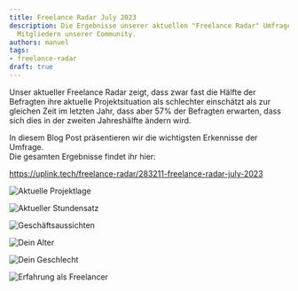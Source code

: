 ```yaml
---
title: Freelance Radar July 2023
description: Die Ergebnisse unserer aktuellen "Freelance Radar" Umfrage unter den
  Mitgliedern unserer Community.
authors: manuel
tags:
- freelance-radar
draft: true
---
```


Unser aktueller Freelance Radar zeigt, dass zwar fast die Hälfte der Befragten ihre aktuelle Projektsituation als schlechter einschätzt als zur gleichen Zeit im letzten Jahr, dass aber 57% der Befragten erwarten, dass sich dies in der zweiten Jahreshälfte ändern wird.

<!--truncate-->

In diesem Blog Post präsentieren wir die wichtigsten Erkennisse der Umfrage.<br />
Die gesamten Ergebnisse findet ihr hier:

<emb>https://uplink.tech/freelance-radar/283211-freelance-radar-july-2023</emb>

![Aktuelle Projektlage](https://uplink.tech/freelance-radar/283211-freelance-radar-july-2023/e778a0-current-project-situation.png)

![Aktueller Stundensatz](https://uplink.tech/freelance-radar/283211-freelance-radar-july-2023/526914-current-hourly-rate.png)

![Geschäftsaussichten](https://uplink.tech/freelance-radar/283211-freelance-radar-july-2023/b76f1a-business-outlook.png)

![Dein Alter](https://uplink.tech/freelance-radar/283211-freelance-radar-july-2023/a836af-your-age.png)

![Dein Geschlecht](https://uplink.tech/freelance-radar/283211-freelance-radar-july-2023/b7a8e2-your-gender.png)

![Erfahrung als Freelancer](https://uplink.tech/freelance-radar/283211-freelance-radar-july-2023/e40c54-experience-as-freelancer.png)
